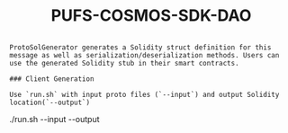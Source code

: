 <h1 align="center">PUFS-COSMOS-SDK-DAO</h1>

```

ProtoSolGenerator generates a Solidity struct definition for this message as well as serialization/deserialization methods. Users can use the generated Solidity stub in their smart contracts.

### Client Generation

Use `run.sh` with input proto files (`--input`) and output Solidity location(`--output`)

```
./run.sh --input <proto file path> --output <output directory>
```
